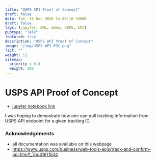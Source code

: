 ```yaml
---
title: "USPS API Proof of Concept"
draft: false
date: Tue, 15 Dec 2020 14:09:10 +0000
draft: false
tags: [jupyter, XML, demo, USPS, API]
pubtype: "Talk"
featured: true
description: "USPS API Proof of Concept"
image: "/img/USPS API POC.png"
fact: ""
weight: 11
sitemap:
  priority : 0.8
  weight: 300
---
```


# USPS API Proof of Concept
* [jupyter notebook link](/jupyter_notebooks/intro_to_SQL_with_5000_movies.html)

I was hoping to demostrate how one can pull tracking information from USPS API endpoint for a given tracking ID.

### Acknowledgements
* all documentation was available on this webpage
* https://www.usps.com/business/web-tools-apis/track-and-confirm-api.htm#_Toc41911504